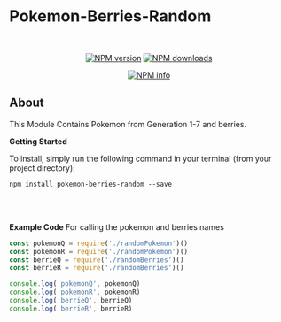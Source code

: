 # Pokemon-Berries-Random
<div align="center">
  <br />
  <p>
    <a href="https://www.npmjs.com/package/pokemon-berries-random"><img src="https://img.shields.io/npm/v/pokemon-berries-random.svg?maxAge=3600" alt="NPM version" /></a>
        <a href="https://www.npmjs.com/package/pokemon-berries-random"><img src="https://img.shields.io/badge/downloads-0-brightgreen.svg" alt="NPM downloads" /></a>
    
   <!-- <a href="https://www.npmjs.com/package/pokemon-random"><img src="https://img.shields.io/npm/dt/pokemon-random.svg?maxAge=3600" alt="NPM downloads" /></a> -->

  </p>
  <p>
    <a href="https://nodei.co/npm/pokemon-random/"><img src="https://nodei.co/npm/pokemon-random.png?downloads=true&stars=true" alt="NPM info" /></a>
  </p>
</div>

## About

This Module Contains Pokemon from Generation 1-7 and berries.

**Getting Started** 

To install, simply run the following command in your terminal (from your project directory):

```
npm install pokemon-berries-random --save
```
<br></br>

**Example Code** 
For calling the pokemon and berries names

```js
const pokemonQ = require('./randomPokemon')()
const pokemonR = require('./randomPokemon')()
const berrieQ = require('./randomBerries')()
const berrieR = require('./randomBerries')()

console.log('pokemonQ', pokemonQ)
console.log('pokemonR', pokemonR)
console.log('berrieQ', berrieQ)
console.log('berrieR', berrieR)
```
